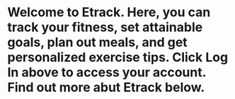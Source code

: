 # Welcome to Etrack. Here, you can track your fitness, set attainable goals, plan out meals, and get personalized exercise tips. Click Log In above to access your account. Find out more abut Etrack below. 

